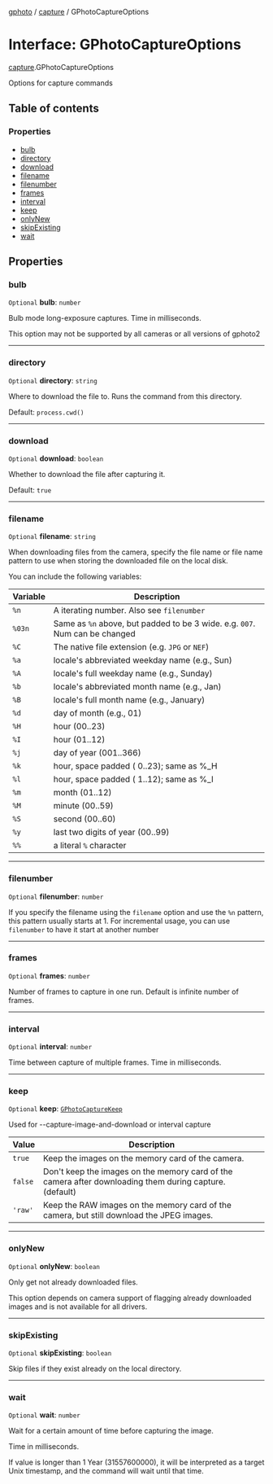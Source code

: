 [gphoto](../API.md) / [capture](../modules/capture.md) / GPhotoCaptureOptions

# Interface: GPhotoCaptureOptions

[capture](../modules/capture.md).GPhotoCaptureOptions

Options for capture commands

## Table of contents

### Properties

- [bulb](capture.GPhotoCaptureOptions.md#bulb)
- [directory](capture.GPhotoCaptureOptions.md#directory)
- [download](capture.GPhotoCaptureOptions.md#download)
- [filename](capture.GPhotoCaptureOptions.md#filename)
- [filenumber](capture.GPhotoCaptureOptions.md#filenumber)
- [frames](capture.GPhotoCaptureOptions.md#frames)
- [interval](capture.GPhotoCaptureOptions.md#interval)
- [keep](capture.GPhotoCaptureOptions.md#keep)
- [onlyNew](capture.GPhotoCaptureOptions.md#onlynew)
- [skipExisting](capture.GPhotoCaptureOptions.md#skipexisting)
- [wait](capture.GPhotoCaptureOptions.md#wait)

## Properties

### bulb

 `Optional` **bulb**: `number`

Bulb mode long-exposure captures. Time in milliseconds.

This option may not be supported by all cameras or all versions of gphoto2

___

### directory

 `Optional` **directory**: `string`

Where to download the file to. Runs the command from this directory.

Default: `process.cwd()`

___

### download

 `Optional` **download**: `boolean`

Whether to download the file after capturing it.

Default: `true`

___

### filename

 `Optional` **filename**: `string`

When downloading files from the camera, specify the file name or file name pattern to use when storing the downloaded file on the local disk.

You can include the following variables:

| Variable | Description                                                                 |
| -------- | --------------------------------------------------------------------------- |
| `%n`     | A iterating number. Also see `filenumber`                                   |
| `%03n`   | Same as `%n` above, but padded to be 3 wide. e.g. `007`. Num can be changed |
| `%C`     | The native file extension (e.g. `JPG` or `NEF`)                             |
| `%a`     | locale's abbreviated weekday name (e.g., Sun)                               |
| `%A`     | locale's full weekday name (e.g., Sunday)                                   |
| `%b`     | locale's abbreviated month name (e.g., Jan)                                 |
| `%B`     | locale's full month name (e.g., January)                                    |
| `%d`     | day of month (e.g., 01)                                                     |
| `%H`     | hour (00..23)                                                               |
| `%I`     | hour (01..12)                                                               |
| `%j`     | day of year (001..366)                                                      |
| `%k`     | hour, space padded ( 0..23); same as %\_H                                   |
| `%l`     | hour, space padded ( 1..12); same as %\_I                                   |
| `%m`     | month (01..12)                                                              |
| `%M`     | minute (00..59)                                                             |
| `%S`     | second (00..60)                                                             |
| `%y`     | last two digits of year (00..99)                                            |
| `%%`     | a literal `%` character                                                     |

___

### filenumber

 `Optional` **filenumber**: `number`

If you specify the filename using the `filename` option and use the `%n` pattern, this pattern usually starts at 1.
For incremental usage, you can use `filenumber` to have it start at another number

___

### frames

 `Optional` **frames**: `number`

Number of frames to capture in one run. Default is infinite number of frames.

___

### interval

 `Optional` **interval**: `number`

Time between capture of multiple frames. Time in milliseconds.

___

### keep

 `Optional` **keep**: [`GPhotoCaptureKeep`](../modules/capture.md#gphotocapturekeep)

Used for --capture-image-and-download or interval capture

| Value   | Description                                                                                             |
| ------- | ------------------------------------------------------------------------------------------------------- |
| `true`  | Keep the images on the memory card of the camera.                                                       |
| `false` | Don't keep the images on the memory card of the camera after downloading them during capture. (default) |
| `'raw'` | Keep the RAW images on the memory card of the camera, but still download the JPEG images.               |

___

### onlyNew

 `Optional` **onlyNew**: `boolean`

Only get not already downloaded files.

This option depends on camera support of flagging already downloaded images and is not available for all drivers.

___

### skipExisting

 `Optional` **skipExisting**: `boolean`

Skip files if they exist already on the local directory.

___

### wait

 `Optional` **wait**: `number`

Wait for a certain amount of time before capturing the image.

Time in milliseconds.

If value is longer than 1 Year (31557600000), it will be interpreted as a target Unix timestamp, and the command will wait until that time.
